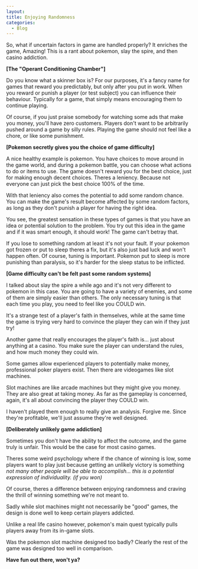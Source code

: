 ```yaml
--- 
layout:
title: Enjoying Randomness
categories:
  - Blog
---
```


So, what if uncertain factors in game are handled properly? It enriches the game, Amazing! This is a rant about pokemon, slay the spire, and then casino addiction.

<b>[The "Operant Conditioning Chamber"]</b>

Do you know what a skinner box is? For our purposes, it's a fancy name for games that reward you predictably, but only after you put in work.
When you reward or punish a player (or test subject) you can influence their behaviour. Typically for a game, that simply means encouraging them to continue playing.

Of course, if you just praise somebody for watching some ads that make you money, you'll have zero customers.
Players don't want to be arbitrarily pushed around a game by silly rules. Playing the game should not feel like a chore, or like some punishment.

<b>[Pokemon secretly gives you the choice of game difficulty]</b>

A nice healthy example is pokemon. You have choices to move around in the game world, and during a pokemon battle, you can choose what actions to do or items to use.
The game doesn't reward you for the best choice, just for making enough decent choices. Theres a leniency. Because not everyone can just pick the best choice 100% of the time.

With that leniency also comes the potential to add some random chance. You can make the game's result become affected by some random factors, as long as they don't punish a player for having the right idea.

You see, the greatest sensation in these types of games is that you have an idea or potential solution to the problem. You try out this idea in the game and if it was smart enough, it should work! The game can't betray that.

If you lose to something random at least it's not your fault. If your pokemon got frozen or put to sleep theres a fix, but it's also just bad luck and won't happen often.
Of course, tuning is important. Pokemon put to sleep is more punishing than paralysis, so it's harder for the sleep status to be inflicted.

<b>[Game difficulty can't be felt past some random systems]</b>

I talked about slay the spire a while ago and it's not very different to pokemon in this case. You are going to have a variety of enemies, and some of them are simply easier than others. 
The only necessary tuning is that each time you play, you need to feel like you COULD win.

It's a strange test of a player's faith in themselves, while at the same time the game is trying very hard to convince the player they can win if they just try!

Another game that really encourages the player's faith is... just about anything at a casino. You make sure the player can understand the rules, and how much money they could win.

Some games allow experienced players to potentially make money, professional poker players exist. Then there are videogames like slot machines.

Slot machines are like arcade machines but they might give you money. They are also great at taking money. As far as the gameplay is concerned, again, it's all about convincing the player they COULD win.

I haven't played them enough to really give an analysis. Forgive me. Since they're profitable, we'll just assume they're well designed.

<b>[Deliberately unlikely game addiction]</b>

Sometimes you don't have the ability to affect the outcome, and the game truly is unfair. This would be the case for most casino games.

Theres some weird psychology where if the chance of winning is low, some players want to play just because getting an unlikely victory is something <i>not many other people will be able to accomplish... this is a potential expression of individuality. (if you won)</i>

Of course, theres a difference between enjoying randomness and craving the thrill of winning something we're not meant to.

Sadly while slot machines might not necessarily be "good" games, the design is done well to keep certain players addicted. 

Unlike a real life casino however, pokemon's main quest typically pulls players away from its in-game slots. 

Was the pokemon slot machine designed too badly? Clearly the rest of the game was designed too well in comparison.

<b>Have fun out there, won't ya?</b>